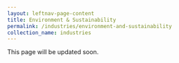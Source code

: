 ```yaml
---
layout: leftnav-page-content
title: Environment & Sustainability
permalink: /industries/environment-and-sustainability
collection_name: industries
---
```


This page will be updated soon.
